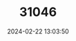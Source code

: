 ---
title: "31046"
category: "Gardenia vitiensis"
draft: false
date: 2024-02-22 13:03:50
languages:
  Fijian: ["Ndrenga Meilango", "Ndrenga"]
---